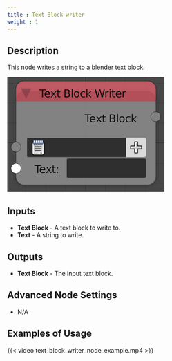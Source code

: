 ```yaml
---
title : Text Block writer
weight : 1
---
```


## Description

This node writes a string to a blender text block.

![image](text_block_writer_node.png)

## Inputs

- **Text Block** - A text block to write to.
- **Text** - A string to write.

## Outputs

- **Text Block** - The input text block.

## Advanced Node Settings

- N/A

## Examples of Usage

{{< video text_block_writer_node_example.mp4 >}}
